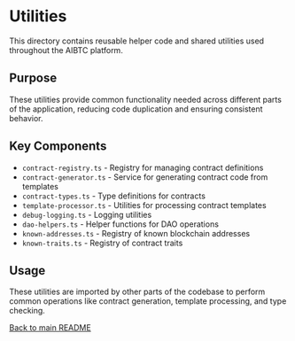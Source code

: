 # Utilities

This directory contains reusable helper code and shared utilities used throughout the AIBTC platform.

## Purpose

These utilities provide common functionality needed across different parts of the application, reducing code duplication and ensuring consistent behavior.

## Key Components

- `contract-registry.ts` - Registry for managing contract definitions
- `contract-generator.ts` - Service for generating contract code from templates
- `contract-types.ts` - Type definitions for contracts
- `template-processor.ts` - Utilities for processing contract templates
- `debug-logging.ts` - Logging utilities
- `dao-helpers.ts` - Helper functions for DAO operations
- `known-addresses.ts` - Registry of known blockchain addresses
- `known-traits.ts` - Registry of contract traits

## Usage

These utilities are imported by other parts of the codebase to perform common operations like contract generation, template processing, and type checking.

[Back to main README](/)
